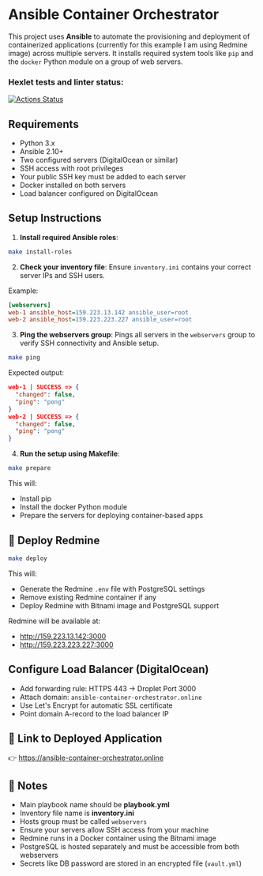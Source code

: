 # Ansible Container Orchestrator

This project uses **Ansible** to automate the provisioning and deployment of containerized applications (currently for this example I am using Redmine image) across multiple servers. It installs required system tools like `pip` and the `docker` Python module on a group of web servers.

### Hexlet tests and linter status:
[![Actions Status](https://github.com/Zyabridos/devops-for-programmers-project-76/actions/workflows/hexlet-check.yml/badge.svg)](https://github.com/Zyabridos/devops-for-programmers-project-76/actions)

## Requirements
- Python 3.x
- Ansible 2.10+
- Two configured servers (DigitalOcean or similar)
- SSH access with root privileges
- Your public SSH key must be added to each server
- Docker installed on both servers
- Load balancer configured on DigitalOcean

## Setup Instructions

1. **Install required Ansible roles**:

```bash
make install-roles
```

2. **Check your inventory file**:
Ensure `inventory.ini` contains your correct server IPs and SSH users.

Example:
```ini
[webservers]
web-1 ansible_host=159.223.13.142 ansible_user=root
web-2 ansible_host=159.223.223.227 ansible_user=root
```

3. **Ping the webservers group**:
Pings all servers in the `webservers` group to verify SSH connectivity and Ansible setup.

```bash
make ping
```
Expected output:

```json
web-1 | SUCCESS => {
  "changed": false,
  "ping": "pong"
}
web-2 | SUCCESS => {
  "changed": false,
  "ping": "pong"
}
```

4. **Run the setup using Makefile**:
```bash
make prepare
```
This will:
- Install pip
- Install the docker Python module
- Prepare the servers for deploying container-based apps

## 🐳 Deploy Redmine

```bash
make deploy
```
This will:
- Generate the Redmine `.env` file with PostgreSQL settings
- Remove existing Redmine container if any
- Deploy Redmine with Bitnami image and PostgreSQL support

Redmine will be available at:

- http://159.223.13.142:3000
- http://159.223.223.227:3000

## Configure Load Balancer (DigitalOcean)

- Add forwarding rule: HTTPS 443 → Droplet Port 3000
- Attach domain: `ansible-container-orchestrator.online`
- Use Let's Encrypt for automatic SSL certificate
- Point domain A-record to the load balancer IP

## 🔗 Link to Deployed Application
👉 https://ansible-container-orchestrator.online

## 📌 Notes
- Main playbook name should be **playbook.yml**
- Inventory file name is **inventory.ini**
- Hosts group must be called `webservers`
- Ensure your servers allow SSH access from your machine
- Redmine runs in a Docker container using the Bitnami image
- PostgreSQL is hosted separately and must be accessible from both webservers
- Secrets like DB password are stored in an encrypted file (`vault.yml`)
